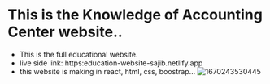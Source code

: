 # This is the Knowledge of Accounting Center website..
- This is the full educational website.
- live side link: https:education-website-sajib.netlify.app
- this website is making in react, html, css, boostrap...
![1670243530445](https://user-images.githubusercontent.com/86758672/205638123-b3796dcb-ddcb-42b5-8ca9-c2ec879450c6.png)
